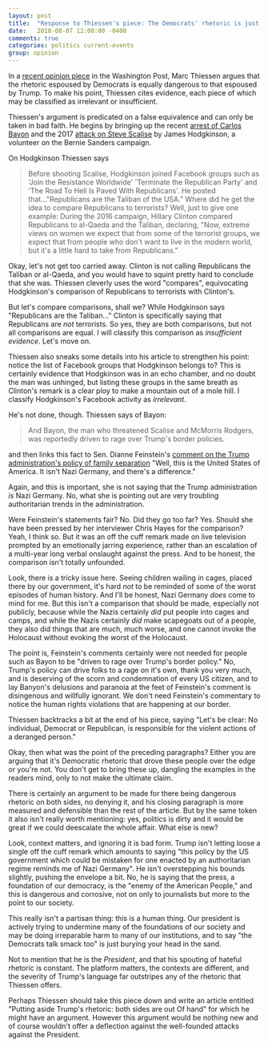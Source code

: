 ```yaml
---
layout: post
title:  "Response to Thiessen's piece: The Democrats' rhetoric is just as dangerous as Trump's"
date:   2018-08-07 12:00:00 -0400
comments: true
categories: politics current-events
group: opinion
---
```


In a [recent opinion piece][dems-rhetoric-dangerous] in the Washington Post,
Marc Thiessen argues that the rhetoric espoused by Democrats is equally
dangerous to that espoused by Trump. To make his point, Thiessen cites evidence,
each piece of which may be classified as irrelevant or insufficient.

Thiessen's argument is predicated on a false equivalence and can only be taken
in bad faith. He begins by bringing up the recent [arrest of Carlos
Bayon][bayon-arrest] and the 2017 [attack on Steve
Scalise][steve-scalise-attack] by James Hodgkinson, a volunteer on the Bernie
Sanders campaign.

<!--
This is presented, one can only conclude, as supporting evidence of Thiessen's
claim that the Democratic Party's rhetoric is equally as dangerous as President
Trump's. To bolster his argument, Thiessen says that
-->

On Hodgkinson Thiessen says

> Before shooting Scalise, Hodgkinson joined Facebook groups such as 'Join the
> Resistance Worldwide' 'Terminate the Republican Party' and 'The Road To Hell Is
> Paved With Republicans'. He posted that..."Republicans are the Taliban of
> the USA." Where did he get the idea to compare Republicans to terrorists?
> Well, just to give one example: During the 2016 campaign, Hillary Clinton
> compared Republicans to al-Qaeda and the Taliban, declaring, "Now, extreme
> views on women we expect that from some of the terrorist groups, we expect
> that from people who don't want to live in the modern world, but it's a little
> hard to take from Republicans."

Okay, let's not get too carried away. Clinton is not calling Republicans the
Taliban or al-Qaeda, and you would have to squint pretty hard to conclude that
she was. Thiessen cleverly uses the word "compares", equivocating Hodgkinson's
comparison of Republicans to terrorists with Clinton's.

But let's compare comparisons, shall we? While Hodgkinson says "Republicans are
the Taliban..." Clinton is specifically saying that Republicans are *not*
terrorists. So yes, they are both comparisons, but not all comparisons are
equal. I will classify this comparison as *insufficient evidence*. Let's move
on.

Thiessen also sneaks some details into his article to strengthen his point:
notice the list of Facebook groups that Hodgkinson belongs to? This is certainly
evidence that Hodgkinson was in an echo chamber, and no doubt the man was
unhinged, but listing these groups in the same breath as Clinton's remark is a
clear ploy to make a mountain out of a mole hill. I classify Hodgkinson's
Facebook activity as *irrelevant*.

He's not done, though. Thiessen says of Bayon:

> And Bayon, the man who threatened Scalise and McMorris Rodgers, was reportedly
> driven to rage over Trump's border policies.

and then links this fact to Sen. Dianne Feinstein's [comment on the Trump
administration's policy of family separation][feinstein-nazi-germany-remark]
"Well, this is the United States of America. It isn't Nazi Germany, and there's
a difference."

Again, and this is important, she is not saying that the Trump administration
*is* Nazi Germany. No, what she is pointing out are very troubling authoritarian
trends in the administration.

Were Feinstein's statements fair? No. Did they go too far? Yes. Should she have
been pressed by her interviewer Chris Hayes for the comparison? Yeah, I think
so. But it was an off the cuff remark made on live television prompted by an
emotionally jarring experience, rather than an escalation of a multi-year long
verbal onslaught against the press. And to be honest, the comparison isn't
totally unfounded.

Look, there is a tricky issue here. Seeing children wailing in cages, placed
there by our government, it's hard *not* to be reminded of some of the worst
episodes of human history. And I'll be honest, Nazi Germany *does* come to mind
for me. But this isn't a comparison that should be made, especially not
publicly, because while the Nazis certainly *did* put people into cages and
camps, and while the Nazis certainly *did* make scapegoats out of a people, they
also did things that are much, much worse, and one cannot invoke the Holocaust
without evoking the worst of the Holocaust.

The point is, Feinstein's comments certainly were not needed for people such as
Bayon to be "driven to rage over Trump's border policy." No, Trump's policy can
drive folks to a rage on it's own, thank you very much, and is deserving of the
scorn and condemnation of every US citizen, and to lay Banyon's delusions and
paranoia at the feet of Feinstein's comment is disingenous and willfully
ignorant. We don't need Feinstein's commentary to notice the human rights
violations that are happening at our border.

Thiessen backtracks a bit at the end of his piece, saying "Let's be clear: No
individual, Democrat or Republican, is responsible for the violent actions of a
deranged person."

Okay, then what was the point of the preceding paragraphs? Either you are
arguing that it's Democratic rhetoric that drove these people over the edge or
you're not. You don't get to bring these up, dangling the examples in the
readers mind, only to not make the ultimate claim.

There is certainly an argument to be made for there being dangerous rhetoric on
both sides, no denying it, and his closing paragraph is more measured and
defensible than the rest of the article. But by the same token it also isn't
really worth mentioning: yes, politics is dirty and it would be great if we
could deescalate the whole affair. What else is new?

Look, context matters, and ignoring it is bad form. Trump isn't letting loose a
single off the cuff remark which amounts to saying "this policy by the US
government which could be mistaken for one enacted by an authoritarian regime
reminds me of Nazi Germany".  He isn't overstepping his bounds slightly, pushing
the envelope a bit.  No, he is saying that the press, a foundation of our
democracy, is the "enemy of the American People," and this is dangerous and
corrosive, not on only to journalists but more to the point to our society.

This really isn't a partisan thing: this is a human thing. Our president is
actively trying to undermine many of the foundations of our society and may be
doing irreparable harm to many of our institutions, and to say "the Democrats
talk smack too" is just burying your head in the sand.

Not to mention that he is the *President*, and that his spouting of hateful
rhetoric is constant. The platform matters, the contexts are different,
and the severity of Trump's language far outstripes any of the rhetoric that
Thiessen offers.

Perhaps Thiessen should take this piece down and write an article entitled
"Putting aside Trump's rhetoric: both sides are out Of hand" for which he might
have an argument. However this argument would be nothing new and of course
wouldn't offer a deflection against the well-founded attacks against the
President.



<!-- LINKS -->
[dems-rhetoric-dangerous]:https://www.washingtonpost.com/opinions/democrats-have-demonized-our-fellows-americans-too/2018/08/07/59d33fa4-9a5b-11e8-b60b-1c897f17e185_story.html
[steve-scalise-attack]:https://www.nytimes.com/2017/06/14/us/steve-scalise-congress-shot-alexandria-virginia.html
[feinstein-nazi-germany-remark]:https://www.realclearpolitics.com/video/2018/06/19/feinstein_on_child_migrants_this_is_the_united_states_not_nazi_germany_and_theres_a_difference.html
[enemy-of-people]:https://twitter.com/realDonaldTrump/status/832708293516632065
[bayon-arrest]:https://www.washingtonpost.com/news/powerpost/wp/2018/08/02/n-y-man-charged-with-threatening-top-house-gop-leaders-over-trump-immigration-policy/?utm_term=.2ba4ed4c4dca

